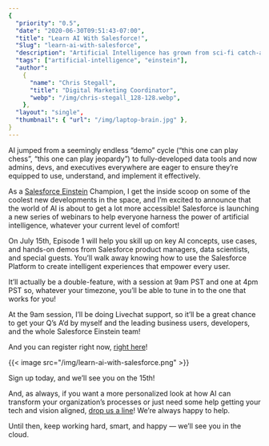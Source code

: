 ```yaml
---
{
  "priority": "0.5",
  "date": "2020-06-30T09:51:43-07:00",
  "title": "Learn AI With Salesforce!",
  "Slug": "learn-ai-with-salesforce",
  "description": "Artificial Intelligence has grown from sci-fi catch-all to business necessity in the course of a few short years.",
  "tags": ["artificial-intelligence", "einstein"],
  "author":
    {
      "name": "Chris Stegall",
      "title": "Digital Marketing Coordinator",
      "webp": "/img/chris-stegall_128-128.webp",
    },
  "layout": "single",
  "thumbnail": { "url": "/img/laptop-brain.jpg" },
}
---
```


AI jumped from a seemingly endless “demo” cycle (“this one can play chess”, “this one can play jeopardy”) to fully-developed data tools and now admins, devs, and executives everywhere are eager to ensure they’re equipped to use, understand, and implement it effectively.

As a [Salesforce Einstein](https://www.salesforce.com/products/einstein/overview/) Champion, I get the inside scoop on some of the coolest new developments in the space, and I’m excited to announce that the world of AI is about to get a lot more accessible! Salesforce is launching a new series of webinars to help everyone harness the power of artificial intelligence, whatever your current level of comfort!

On July 15th, Episode 1 will help you skill up on key AI concepts, use cases, and hands-on demos from Salesforce product managers, data scientists, and special guests. You’ll walk away knowing how to use the Salesforce Platform to create intelligent experiences that empower every user.

It’ll actually be a double-feature, with a session at 9am PST and one at 4pm PST so, whatever your timezone, you’ll be able to tune in to the one that works for you!

At the 9am session, I’ll be doing Livechat support, so it’ll be a great chance to get your Q’s A’d by myself and the leading business users, developers, and the whole Salesforce Einstein team!

And you can register right now, [right here](https://www.salesforce.com/form/event/learn-ai-with-salesforce/)!

{{< image src="/img/learn-ai-with-salesforce.png" >}}

Sign up today, and we’ll see you on the 15th!

And, as always, if you want a more personalized look at how AI can transform your organization’s processes or just need some help getting your tech and vision aligned, [drop us a line](https://www.mkpartners.com/contact/)! We’re always happy to help.

Until then, keep working hard, smart, and happy — we’ll see you in the cloud.
